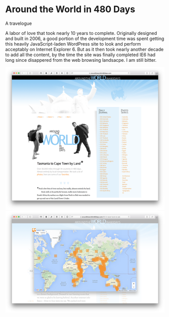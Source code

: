 # Around the World in 480 Days
A travelogue

A labor of love that took nearly 10 years to complete. Originally designed and built in 2006, a good portion of the development time was spent getting this heavily JavaScript-laden WordPress site to look and perform acceptably on Internet Explorer 6. But as it then took nearly another decade to add all the content, by the time the site was finally completed IE6 had long since disappered from the web browsing landsacpe. I am still bitter.

![alt tag](./screenshot.png "Around the World in 480 Days")
![alt tag](./screenshot2.png "Around the World in 480 Days")

